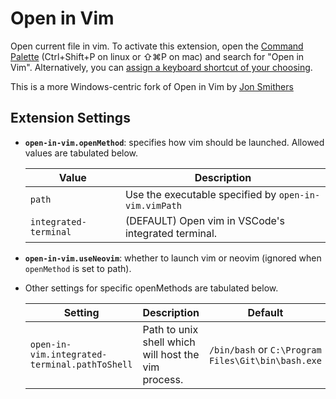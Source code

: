 # Open in Vim

Open current file in vim. To activate this extension, open the [Command
Palette] (Ctrl+Shift+P on linux or ⇧⌘P on mac) and search for "Open in Vim".
Alternatively, you can [assign a keyboard shortcut of your choosing].

[Command Palette]: https://code.visualstudio.com/docs/getstarted/userinterface#_command-palette
[assign a keyboard shortcut of your choosing]: https://code.visualstudio.com/docs/getstarted/keybindings#_keyboard-shortcuts-editor

This is a more Windows-centric fork of Open in Vim by [Jon Smithers](https://github.com/jonsmithers/vscode-open-in-vim)

## Extension Settings

* **`open-in-vim.openMethod`**: specifies how vim should be launched. Allowed
  values are tabulated below.

  | Value                  | Description                                               |
  | ---------------------- | --------------------------------------------------------- |
  | `path`                 | Use the executable specified by `open-in-vim.vimPath`
  | `integrated-terminal`  | (DEFAULT) Open vim in VSCode's integrated terminal.       |

* **`open-in-vim.useNeovim`**: whether to launch vim or neovim (ignored when
  `openMethod` is set to path).
* Other settings for specific openMethods are tabulated below.

  | Setting                                       | Description                                                                                 | Default                                            |
  | --------------------------------------------- | ------------------------------------------------------------------------------------------- | ----------------------------------------------     |
  | `open-in-vim.integrated-terminal.pathToShell` | Path to unix shell which will host the vim process.                                         | `/bin/bash` or `C:\Program Files\Git\bin\bash.exe` |
